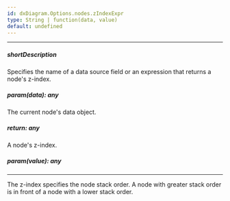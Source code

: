 ```yaml
---
id: dxDiagram.Options.nodes.zIndexExpr
type: String | function(data, value)
default: undefined
---
```

---
##### shortDescription
Specifies the name of a data source field or an expression that returns a node's z-index.

##### param(data): any
The current node's data object.

##### return: any
A node's z-index.

##### param(value): any
<!-- Description goes here -->

---
The z-index specifies the node stack order. A node with greater stack order is in front of a node with a lower stack order.